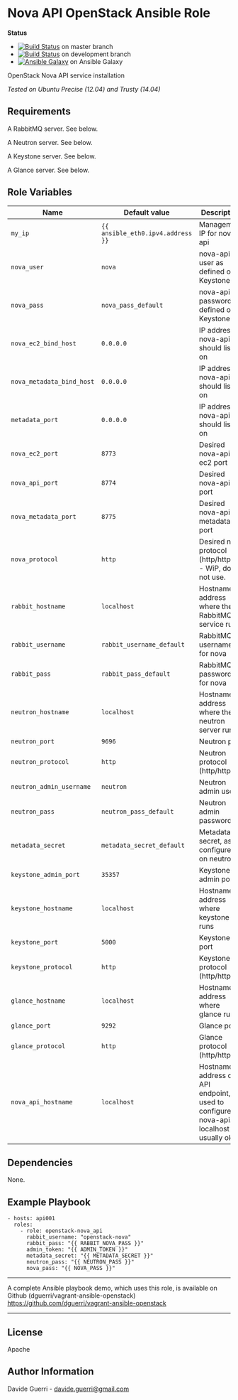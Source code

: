 Nova API OpenStack Ansible Role
=========

**Status**
* [![Build Status](https://travis-ci.org/dguerri/openstack-nova_api.svg?branch=master)](https://travis-ci.org/dguerri/openstack-nova_api) on master branch
* [![Build Status](https://travis-ci.org/dguerri/openstack-nova_api.svg?branch=development)](https://travis-ci.org/dguerri/openstack-nova_api) on development branch
* [![Ansible Galaxy](http://img.shields.io/badge/dguerri-openstack--nova_api-blue.svg)](https://galaxy.ansible.com/list#/roles/1777) on Ansible Galaxy

OpenStack Nova API service installation

_Tested on Ubuntu Precise (12.04) and Trusty (14.04)_

Requirements
------------

A RabbitMQ server. See below.

A Neutron server. See below.

A Keystone server. See below.

A Glance server. See below.

Role Variables
--------------

| Name | Default value | Description |
|---  |---  |---  |
| `my_ip` | `{{ ansible_eth0.ipv4.address }}` | Management IP for nova-api |
| `nova_user` | `nova` | nova-api user as defined on Keystone|
| `nova_pass` | `nova_pass_default` | nova-api password as defined on Keystone|
| `nova_ec2_bind_host` | `0.0.0.0` | IP address nova-api should listen on |
| `nova_metadata_bind_host` | `0.0.0.0` | IP address nova-api should listen on |
| `metadata_port` | `0.0.0.0` | IP address nova-api should listen on |
| `nova_ec2_port` | `8773` | Desired nova-api ec2 port |
| `nova_api_port` | `8774` | Desired nova-api port |
| `nova_metadata_port` | `8775` | Desired nova-api metadata port |
| `nova_protocol` | `http` | Desired nova protocol (http/https) - WiP, do not use. |
| `rabbit_hostname` | `localhost` | Hostname/IP address where the RabbitMQ service runs |
| `rabbit_username` | `rabbit_username_default` | RabbitMQ username for nova |
| `rabbit_pass` | `rabbit_pass_default` | RabbitMQ password for nova |
| `neutron_hostname` | `localhost` | Hostname/IP address where the neutron server runs |
| `neutron_port` | `9696` | Neutron port |
| `neutron_protocol` | `http` | Neutron protocol (http/https) |
| `neutron_admin_username` | `neutron` | Neutron admin user |
| `neutron_pass` | `neutron_pass_default` | Neutron admin password |
| `metadata_secret` | `metadata_secret_default` | Metadata secret, as configured on neutron |
| `keystone_admin_port` | `35357` | Keystone admin port |
| `keystone_hostname` | `localhost` | Hostname/IP address where keystone runs |
| `keystone_port` | `5000` | Keystone port |
| `keystone_protocol` | `http` | Keystone protocol (http/https) |
| `glance_hostname` | `localhost` | Hostname/IP address where glance runs |
| `glance_port` | `9292` | Glance port |
| `glance_protocol` | `http` | Glance protocol (http/https) |
| `nova_api_hostname` | `localhost` | Hostname/IP address of API endpoint, used to configure nova-api. localhost is usually ok |


Dependencies
------------

None.

Example Playbook
----------------

    - hosts: api001
      roles:
        - role: openstack-nova_api
          rabbit_username: "openstack-nova"
          rabbit_pass: "{{ RABBIT_NOVA_PASS }}"
          admin_token: "{{ ADMIN_TOKEN }}"
          metadata_secret: "{{ METADATA_SECRET }}"
          neutron_pass: "{{ NEUTRON_PASS }}"
          nova_pass: "{{ NOVA_PASS }}"

---

A complete Ansible playbook demo, which uses this role, is available on Github (dguerri/vagrant-ansible-openstack) <https://github.com/dguerri/vagrant-ansible-openstack>

---


License
-------

Apache

Author Information
------------------

Davide Guerri - davide.guerri@gmail.com

